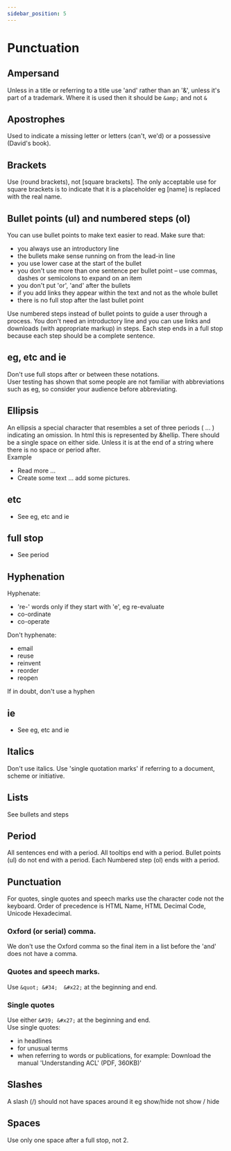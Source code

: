 ```yaml
---
sidebar_position: 5
---
```


# Punctuation
## Ampersand
Unless in a title or referring to a title use 'and' rather than an '&', unless it's part of a trademark. Where it is used then it should be `&amp;` and not `&`

## Apostrophes
Used to indicate a missing letter or letters (can't, we'd) or a possessive (David's book).

## Brackets
Use (round brackets), not [square brackets]. The only acceptable use for square brackets is to indicate that it is a placeholder eg [name] is replaced with the real name.

## Bullet points (ul) and numbered steps (ol)
You can use bullet points to make text easier to read. Make sure that:

* you always use an introductory line
* the bullets make sense running on from the lead-in line
* you use lower case at the start of the bullet
* you don't use more than one sentence per bullet point – use commas, dashes or semicolons to expand on an item
* you don't put 'or', 'and' after the bullets
* if you add links they appear within the text and not as the whole bullet
* there is no full stop after the last bullet point

Use numbered steps instead of bullet points to guide a user through a process. You don't need an introductory line and you can use links and downloads (with appropriate markup) in steps. Each step ends in a full stop because each step should be a complete sentence.

## eg, etc and ie
Don't use full stops after or between these notations.  
User testing has shown that some people are not familiar with abbreviations such as eg, so consider your audience before abbreviating.

## Ellipsis
An ellipsis a special character that resembles a set of three periods ( ... ) indicating an omission. In html this is represented by &hellip. There should be a single space on either side. Unless it is at the end of a string where there is no space or period after.  
Example
* Read more ...
* Create some text ... add some pictures.

## etc
* See eg, etc and ie

## full stop
* See period

## Hyphenation
Hyphenate:
* 're-' words only if they start with 'e', eg re-evaluate
* co-ordinate
* co-operate

Don't hyphenate:
* email
* reuse
* reinvent
* reorder
* reopen

If in doubt, don't use a hyphen

## ie
* See eg, etc and ie

## Italics
Don't use italics. Use 'single quotation marks' if referring to a document, scheme or initiative.

## Lists
See bullets and steps

## Period
All sentences end with a period. All tooltips end with a period. Bullet points (ul) do not end with a period. Each Numbered step (ol) ends with a period.

## Punctuation
For quotes, single quotes and speech marks use the character code not the keyboard. Order of precedence is HTML Name, HTML Decimal Code, Unicode Hexadecimal.

### Oxford (or serial) comma.
We don't use the Oxford comma so the final item in a list before the 'and' does not have a comma.

### Quotes and speech marks.
Use `&quot; &#34;  &#x22;` at the beginning and end.

### Single quotes
Use either `&#39; &#x27;` at the beginning and end.  
Use single quotes:
* in headlines
* for unusual terms
* when referring to words or publications, for example: Download the manual 'Understanding ACL' (PDF, 360KB)'

## Slashes
A slash (/) should not have spaces around it eg show/hide not show / hide

## Spaces
Use only one space after a full stop, not 2.
